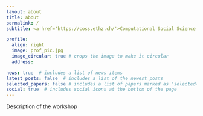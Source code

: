 ```yaml
---
layout: about
title: about
permalink: /
subtitle: <a href='https://coss.ethz.ch/'>Computational Social Science @ ETH Zurich</a>

profile:
  align: right
  image: prof_pic.jpg
  image_circular: true # crops the image to make it circular
  address:

news: true  # includes a list of news items
latest_posts: false  # includes a list of the newest posts
selected_papers: false # includes a list of papers marked as "selected={true}"
social: true  # includes social icons at the bottom of the page
---
```


Description of the workshop